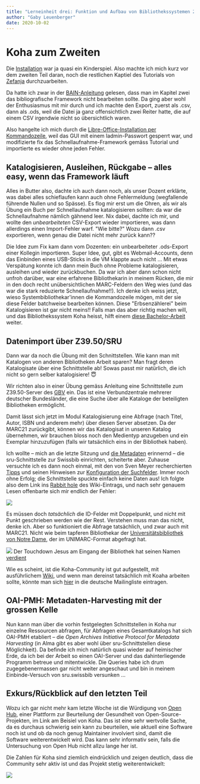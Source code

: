 ```yaml
---
title: "Lerneinheit drei: Funktion und Aufbau von Bibliothekssystemen 2/2"
author: "Gaby Leuenberger"
date: 2020-10-02
---
```


# Koha zum Zweiten
Die [Installation]({{sit.baseurl}}/2020-09-25/gitlabundkoha) war ja quasi ein Kinderspiel. Also machte ich mich kurz vor dem zweiten Teil daran, noch die restlichen Kaptiel des Tutorials von [Zefanja](https://zefanjas.de/koha-installation-schule-bibliografische-framework/) durchzuarbeiten.

Da hatte ich zwar in der [BAIN-Anleitung](https://pad.gwdg.de/12VJD7x4QgiRr498oLhnwg?view#Aufgaben) gelesen, dass man im Kapitel zwei das bibliografische Framework nicht bearbeiten sollte. Da ging aber wohl der Enthusiasmus mit mir durch und ich machte den Export, zuerst als .csv, dann als .ods, weil die Datei ja ganz offensichtlich zwei Reiter hatte, die auf einem CSV irgendwie nicht so übersichtlich waren.

Also hangelte ich mich durch die [Libre-Office-Installation per Kommandozeile](https://libre-software.net/how-to-install-libreoffice-on-ubuntu-linux-mint/d), weil das GUI mit einem ladmin-Passwort gesperrt war, und modifizierte fix das Schnellaufnahme-Framework gemäss Tutorial und importierte es wieder ohne jeden Fehler.

## Katalogisieren, Ausleihen, Rückgabe &ndash; alles easy, wenn das Framework läuft
Alles in Butter also, dachte ich auch dann noch, als unser Dozent erklärte, was dabei alles schieflaufen kann auch ohne Fehlermeldung (wegfallende führende Nullen und so Spässe). Es flog mir erst um die Ohren, als wir als Übung ein Buch per Schnellaufnahme katalogisieren sollten: da war die Schnellaufnahme nämlich gähnend leer. Nix dabei, dachte ich mir, und wollte den *unbearbeiteten* CSV-Export wieder importieren, was dann allerdings einen Import-Fehler warf. "Wie bitte?" Wozu dann .csv exportieren, wenn genau die Datei nicht mehr zurück kann??

Die Idee zum Fix kam dann vom Dozenten: ein unbearbeiteter .ods-Export einer Kollegin importieren. Super Idee, gut, gibt es Webmail-Accounts, denn das Einbinden eines USB-Sticks in die VM klappte auch nicht ... Mit etwas Verspätung konnte ich dann mein Buch ohne Probleme katalogisieren, ausleihen und wieder zurückbuchen. Da war ich aber dann schon nicht unfroh darüber, war eine erfahrene Bibliothekarin in meinem Rücken, die mir in den doch recht unübersichtlichen MARC-Feldern den Weg wies (und das war die stark reduzierte Schnellaufnahme!!). Ich denke ich weiss jetzt, wieso Systembibliothekar'innen die Kommandozeile mögen, mit der sie diese Felder batchweise bearbeiten können. Diese "Erbsenzählerei" beim Katalogisieren ist gar nicht meins!! Falls man das aber richtig machen will, und das Bibliothekssystem Koha heisst, hilft einem [diese Bachelor-Arbeit](https://opus4.kobv.de/opus4-fhpotsdam/frontdoor/index/index/docId/1388) weiter.

## Datenimport über Z39.50/SRU
Dann war da noch die Übung mit den Schnittstellen. Wie kann man mit Katalogen von anderen Bibliotheken Arbeit sparen? Man fragt deren Katalogisate über eine Schnittstelle ab! Sowas passt mir natürlich, die ich nicht so gern selber katalogisiere! 😇

Wir richten also in einer Übung gemäss Anleitung eine Schnittstelle zum Z39.50-Server des [GBV](https://www.gbv.de/) ein. Das ist eine Verbundzentrale mehrerer deutscher Bundesländer, die eine Suche über alle Kataloge der beteiligten Bibliotheken ermöglicht.

Damit lässt sich jetzt im Modul Katalogisierung eine Abfrage (nach Titel, Autor, ISBN und anderem mehr) über diesen Server absetzen. Da der MARC21 zurückgibt, können wir das Katalogisat in unseren Katalog übernehmen, wir brauchen bloss noch den Medientyp anzugeben und ein Exemplar hinzuzufügen (falls wir tatsächlich eins in der Bibliothek haben).

Ich wollte &ndash; mich an die letzte Sitzung und [die Metadaten](https://regrebneuel.github.io/bain-log/2020-09-25/gitundkoha#metadaten) erinnernd &ndash; die sru-Schnittstelle zur Swissbib einrichten, scheiterte aber. Zuhause versuchte ich es dann noch einmal, mit den von Sven Meyer recherchierten [Tipps](https://wiki.koha-community.org/wiki/Configure_Z39.50/SRU_targets) und seinen Hinweisen zur [Konfiguration der Suchfelder](https://pad.gwdg.de/hpRnEqJCTfuTrd-gbdmd2w?view#Fragen--Erkenntnisse1). Immer noch ohne Erfolg; die Schnittstelle spuckte einfach keine Daten aus! Ich folgte also dem Link ins [Rabbit hole](http://koha.1045719.n5.nabble.com/Need-assistance-setting-up-SRU-target-tp5882183p5882825.html) des Wiki-Eintrags, und nach sehr genauem Lesen offenbarte sich mir endlich der Fehler:

![]({{site.baseurl}}/assets/sru_swissbib.png)

Es müssen doch *tatsächlich* die ID-Felder mit Doppelpunkt, und nicht mit Punkt geschrieben werden wie der Rest. Verstehen muss man das nicht, denke ich. Aber so funktioniert die Abfrage tatsächlich, und zwar auch mit MARC21. Nicht wie beim tapferen Bibliothekar der [Universitätsbibliothek von Notre Dame](https://library.nd.edu/), der im UNIMARC-Format abgefragt hat.

![](https://en.wikipedia.org/wiki/Hesburgh_Library#/media/File:Touchdown_Jesus_at_Notre_Dame.jpg)
Der Touchdown Jesus am Eingang der Bibliothek hat seinen Namen [verdient](https://en.wikipedia.org/wiki/Hesburgh_Library#Nickname)

Wie es scheint, ist die Koha-Community ist gut aufgestellt, mit ausführlichem [Wiki](https://wiki.koha-community.org/wiki/Main_Page), und wenn man dereinst tatsächlich mit Koaha arbeiten sollte, könnte man sich [hier](https://lists.koha-community.org/cgi-bin/mailman/listinfo/koha-de) in die deutsche Mailingliste eintragen.

## OAI-PMH: Metadaten-Harvesting mit der grossen Kelle

Nun kann man über die vorhin festgelegten Schnittstellen in Koha nur einzelne Ressourcen abfragen, für Abfragen eines Gesamtkatalogs hat sich OAI-PMH etabliert &ndash; die *Open Archives Initiative Protocol for Metadata Harvesting* (in Alma gibt es aber wohl über sru-Schnittstellen diese Möglichkeit). Da befinde ich mich natürlich quasi wieder auf heimischer Erde, da ich bei der Arbeit so einen OAI-Server und das dahinterliegende Programm betreue und mitentwickle. Die Queries habe ich drum zugegebenermassen gar nicht weiter angeschaut und bin in meinem Einbinde-Versuch von sru.swissbib versunken ...

## Exkurs/Rückblick auf den letzten Teil
Wozu ich gar nicht mehr kam letzte Woche ist die Würdigung von [Open Hub](https://www.openhub.net/p/koha), einer Plattform zur Beurteilung der Gesundheit von Open-Source-Projekten, im Link am Beisiel von Koha. Das ist eine sehr wertvolle Sache, da es durchaus schwierig sein kann zu beurteilen, wie aktuell eine Software noch ist und ob da noch genug Maintainer involviert sind, damit die Software weiterentwickelt wird. Das kann sehr informativ sein, falls die Untersuchung von Open Hub nicht allzu lange her ist.

Die Zahlen für Koha sind ziemlich eindrücklich und zeigen deutlich, dass die Community sehr aktiv ist und das Projekt stetig weiterentwickelt:

![]({{site.baseurl}}/assets/koha_open_hub.png)
